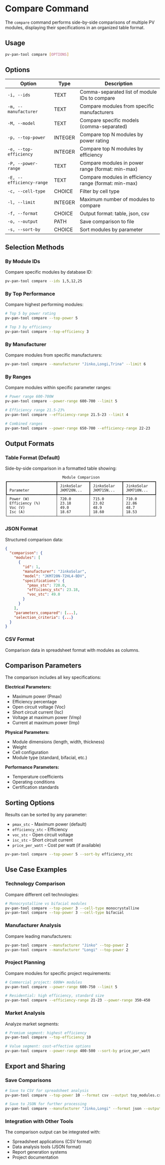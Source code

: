 # Compare Command

The `compare` command performs side-by-side comparisons of multiple PV modules, displaying their specifications in an organized table format.

## Usage

```bash
pv-pan-tool compare [OPTIONS]
```

## Options

| Option | Type | Description |
|--------|------|-------------|
| `-i, --ids` | TEXT | Comma-separated list of module IDs to compare |
| `-m, --manufacturer` | TEXT | Compare modules from specific manufacturers |
| `-M, --model` | TEXT | Compare specific models (comma-separated) |
| `-p, --top-power` | INTEGER | Compare top N modules by power rating |
| `-e, --top-efficiency` | INTEGER | Compare top N modules by efficiency |
| `-P, --power-range` | TEXT | Compare modules in power range (format: min-max) |
| `-E, --efficiency-range` | TEXT | Compare modules in efficiency range (format: min-max) |
| `-c, --cell-type` | CHOICE | Filter by cell type |
| `-l, --limit` | INTEGER | Maximum number of modules to compare |
| `-f, --format` | CHOICE | Output format: table, json, csv |
| `-o, --output` | PATH | Save comparison to file |
| `-s, --sort-by` | CHOICE | Sort modules by parameter |

## Selection Methods

### By Module IDs
Compare specific modules by database ID:
```bash
pv-pan-tool compare --ids 1,5,12,25
```

### By Top Performance
Compare highest performing modules:
```bash
# Top 5 by power rating
pv-pan-tool compare --top-power 5

# Top 3 by efficiency
pv-pan-tool compare --top-efficiency 3
```

### By Manufacturer
Compare modules from specific manufacturers:
```bash
pv-pan-tool compare --manufacturer "Jinko,Longi,Trina" --limit 6
```

### By Ranges
Compare modules within specific parameter ranges:
```bash
# Power range 600-700W
pv-pan-tool compare --power-range 600-700 --limit 5

# Efficiency range 21.5-23%  
pv-pan-tool compare --efficiency-range 21.5-23 --limit 4

# Combined ranges
pv-pan-tool compare --power-range 650-700 --efficiency-range 22-23
```

## Output Formats

### Table Format (Default)
Side-by-side comparison in a formatted table showing:

```
                          Module Comparison                          
┏━━━━━━━━━━━━━━━━━━━━━━┳━━━━━━━━━━━━━━┳━━━━━━━━━━━━━━┳━━━━━━━━━━━━━━┓
┃                      ┃ JinkoSolar   ┃ JinkoSolar   ┃ JinkoSolar   ┃
┃ Parameter            ┃ JKM720N...   ┃ JKM715N...   ┃ JKM710N...   ┃
┡━━━━━━━━━━━━━━━━━━━━━━╇━━━━━━━━━━━━━━╇━━━━━━━━━━━━━━╇━━━━━━━━━━━━━━┩
│ Power (W)            │ 720.0        │ 715.0        │ 710.0        │
│ Efficiency (%)       │ 23.18        │ 23.02        │ 22.86        │
│ Voc (V)              │ 49.0         │ 48.9         │ 48.7         │
│ Isc (A)              │ 18.67        │ 18.60        │ 18.53        │
└──────────────────────┴──────────────┴──────────────┴──────────────┘
```

### JSON Format
Structured comparison data:
```json
{
  "comparison": {
    "modules": [
      {
        "id": 1,
        "manufacturer": "JinkoSolar", 
        "model": "JKM720N-72HL4-BDV",
        "specifications": {
          "pmax_stc": 720.0,
          "efficiency_stc": 23.18,
          "voc_stc": 49.0
        }
      }
    ],
    "parameters_compared": [...],
    "selection_criteria": {...}
  }
}
```

### CSV Format
Comparison data in spreadsheet format with modules as columns.

## Comparison Parameters

The comparison includes all key specifications:

**Electrical Parameters:**
- Maximum power (Pmax)
- Efficiency percentage  
- Open circuit voltage (Voc)
- Short circuit current (Isc)
- Voltage at maximum power (Vmp)
- Current at maximum power (Imp)

**Physical Parameters:**
- Module dimensions (length, width, thickness)
- Weight
- Cell configuration
- Module type (standard, bifacial, etc.)

**Performance Parameters:**
- Temperature coefficients
- Operating conditions
- Certification standards

## Sorting Options

Results can be sorted by any parameter:
- `pmax_stc` - Maximum power (default)
- `efficiency_stc` - Efficiency
- `voc_stc` - Open circuit voltage
- `isc_stc` - Short circuit current
- `price_per_watt` - Cost per watt (if available)

```bash
pv-pan-tool compare --top-power 5 --sort-by efficiency_stc
```

## Use Case Examples

### Technology Comparison
Compare different cell technologies:
```bash
# Monocrystalline vs bifacial modules
pv-pan-tool compare --top-power 3 --cell-type monocrystalline
pv-pan-tool compare --top-power 3 --cell-type bifacial
```

### Manufacturer Analysis  
Compare leading manufacturers:
```bash
pv-pan-tool compare --manufacturer "Jinko" --top-power 2 
pv-pan-tool compare --manufacturer "Longi" --top-power 2
```

### Project Planning
Compare modules for specific project requirements:
```bash
# Commercial project: 600W+ modules
pv-pan-tool compare --power-range 600-750 --limit 5

# Residential: high efficiency, standard size
pv-pan-tool compare --efficiency-range 21-23 --power-range 350-450
```

### Market Analysis
Analyze market segments:
```bash
# Premium segment: highest efficiency
pv-pan-tool compare --top-efficiency 10

# Value segment: cost-effective options  
pv-pan-tool compare --power-range 400-500 --sort-by price_per_watt
```

## Export and Sharing

### Save Comparisons
```bash
# Save to CSV for spreadsheet analysis
pv-pan-tool compare --top-power 10 --format csv --output top_modules.csv

# Save to JSON for further processing
pv-pan-tool compare --manufacturer "Jinko,Longi" --format json --output comparison.json
```

### Integration with Other Tools
The comparison output can be integrated with:
- Spreadsheet applications (CSV format)
- Data analysis tools (JSON format)  
- Report generation systems
- Project documentation
